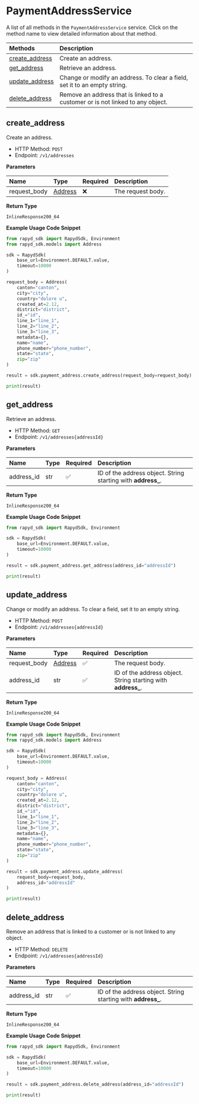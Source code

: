 # PaymentAddressService

A list of all methods in the `PaymentAddressService` service. Click on the method name to view detailed information about that method.

| Methods                           | Description                                                                    |
| :-------------------------------- | :----------------------------------------------------------------------------- |
| [create_address](#create_address) | Create an address.                                                             |
| [get_address](#get_address)       | Retrieve an address.                                                           |
| [update_address](#update_address) | Change or modify an address. To clear a field, set it to an empty string.      |
| [delete_address](#delete_address) | Remove an address that is linked to a customer or is not linked to any object. |

## create_address

Create an address.

- HTTP Method: `POST`
- Endpoint: `/v1/addresses`

**Parameters**

| Name         | Type                            | Required | Description       |
| :----------- | :------------------------------ | :------- | :---------------- |
| request_body | [Address](../models/Address.md) | ❌       | The request body. |

**Return Type**

`InlineResponse200_64`

**Example Usage Code Snippet**

```python
from rapyd_sdk import RapydSdk, Environment
from rapyd_sdk.models import Address

sdk = RapydSdk(
    base_url=Environment.DEFAULT.value,
    timeout=10000
)

request_body = Address(
    canton="canton",
    city="city",
    country="dolore u",
    created_at=2.12,
    district="district",
    id_="id",
    line_1="line_1",
    line_2="line_2",
    line_3="line_3",
    metadata={},
    name="name",
    phone_number="phone_number",
    state="state",
    zip="zip"
)

result = sdk.payment_address.create_address(request_body=request_body)

print(result)
```

## get_address

Retrieve an address.

- HTTP Method: `GET`
- Endpoint: `/v1/addresses{addressId}`

**Parameters**

| Name       | Type | Required | Description                                                   |
| :--------- | :--- | :------- | :------------------------------------------------------------ |
| address_id | str  | ✅       | ID of the address object. String starting with **address\_**. |

**Return Type**

`InlineResponse200_64`

**Example Usage Code Snippet**

```python
from rapyd_sdk import RapydSdk, Environment

sdk = RapydSdk(
    base_url=Environment.DEFAULT.value,
    timeout=10000
)

result = sdk.payment_address.get_address(address_id="addressId")

print(result)
```

## update_address

Change or modify an address. To clear a field, set it to an empty string.

- HTTP Method: `POST`
- Endpoint: `/v1/addresses{addressId}`

**Parameters**

| Name         | Type                            | Required | Description                                                   |
| :----------- | :------------------------------ | :------- | :------------------------------------------------------------ |
| request_body | [Address](../models/Address.md) | ✅       | The request body.                                             |
| address_id   | str                             | ✅       | ID of the address object. String starting with **address\_**. |

**Return Type**

`InlineResponse200_64`

**Example Usage Code Snippet**

```python
from rapyd_sdk import RapydSdk, Environment
from rapyd_sdk.models import Address

sdk = RapydSdk(
    base_url=Environment.DEFAULT.value,
    timeout=10000
)

request_body = Address(
    canton="canton",
    city="city",
    country="dolore u",
    created_at=2.12,
    district="district",
    id_="id",
    line_1="line_1",
    line_2="line_2",
    line_3="line_3",
    metadata={},
    name="name",
    phone_number="phone_number",
    state="state",
    zip="zip"
)

result = sdk.payment_address.update_address(
    request_body=request_body,
    address_id="addressId"
)

print(result)
```

## delete_address

Remove an address that is linked to a customer or is not linked to any object.

- HTTP Method: `DELETE`
- Endpoint: `/v1/addresses{addressId}`

**Parameters**

| Name       | Type | Required | Description                                                   |
| :--------- | :--- | :------- | :------------------------------------------------------------ |
| address_id | str  | ✅       | ID of the address object. String starting with **address\_**. |

**Return Type**

`InlineResponse200_64`

**Example Usage Code Snippet**

```python
from rapyd_sdk import RapydSdk, Environment

sdk = RapydSdk(
    base_url=Environment.DEFAULT.value,
    timeout=10000
)

result = sdk.payment_address.delete_address(address_id="addressId")

print(result)
```
